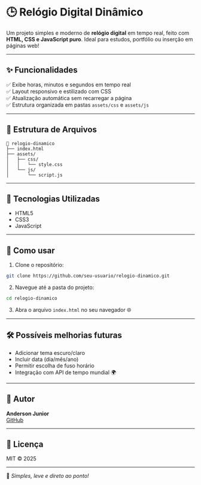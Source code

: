 
# 🕒 Relógio Digital Dinâmico

Um projeto simples e moderno de **relógio digital** em tempo real, feito com **HTML, CSS e JavaScript puro**. Ideal para estudos, portfólio ou inserção em páginas web!

---

## ✨ Funcionalidades

✅ Exibe horas, minutos e segundos em tempo real  
✅ Layout responsivo e estilizado com CSS  
✅ Atualização automática sem recarregar a página  
✅ Estrutura organizada em pastas `assets/css` e `assets/js`

---

## 📁 Estrutura de Arquivos

```
📁 relogio-dinamico
├── index.html
├── assets/
│   ├── css/
│   │   └── style.css
│   └── js/
│       └── script.js
```

---

## 🧪 Tecnologias Utilizadas

- HTML5  
- CSS3  
- JavaScript

---

## 🚀 Como usar

1. Clone o repositório:

```bash
git clone https://github.com/seu-usuario/relogio-dinamico.git
```

2. Navegue até a pasta do projeto:

```bash
cd relogio-dinamico
```

3. Abra o arquivo `index.html` no seu navegador 🌐

---

## 🛠️ Possíveis melhorias futuras

- Adicionar tema escuro/claro  
- Incluir data (dia/mês/ano)  
- Permitir escolha de fuso horário  
- Integração com API de tempo mundial 🌍

---

## 🙋 Autor

**Anderson Junior**  
[GitHub](https://github.com/AndersonJunior95)

---

## 🧾 Licença

MIT © 2025

---

🧠 _Simples, leve e direto ao ponto!_

